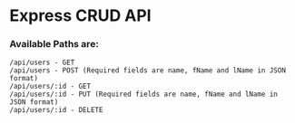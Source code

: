 # Express CRUD API
### Available Paths are:

```
/api/users - GET
/api/users - POST (Required fields are name, fName and lName in JSON format)
/api/users/:id - GET
/api/users/:id - PUT (Required fields are name, fName and lName in JSON format)
/api/users/:id - DELETE
```
